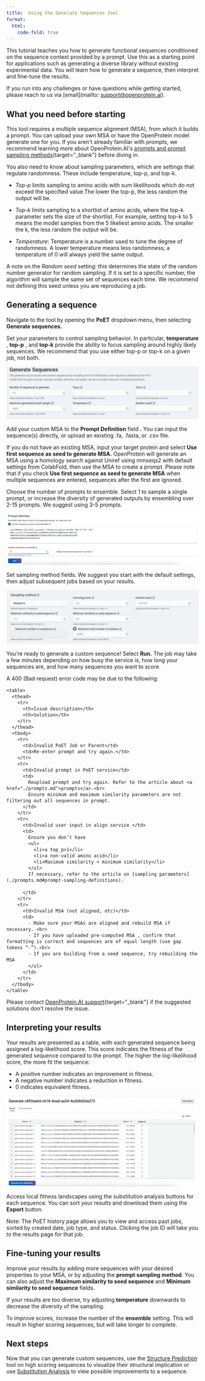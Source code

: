 ```yaml
---
title:  Using the Generate Sequences tool
format:
  html:
    code-fold: true
---
```


This tutorial teaches you how to generate functional sequences conditioned on the sequence context provided by a prompt. Use this as a starting point for applications such as generating a diverse library without existing experimental data. You will learn how to generate a sequence, then interpret and fine-tune the results.

If you run into any challenges or have questions while getting started, please reach to us via [email](mailto: support@openprotein.ai).

## What you need before starting

This tool requires a multiple sequence alignment (MSA), from which it builds a prompt. You can upload your own MSA or have the OpenProtein model generate one for you. If you aren't already familiar with prompts, we recommend learning more about OpenProtein.AI's [prompts and prompt sampling methods](../prompts.md){target="_blank"} before diving in.

You also need to know about sampling parameters, which are settings that regulate randomness. These include temperature, top-p, and top-k.

- _Top-p_ limits sampling to amino acids with sum likelihoods which do not exceed the specified value.The lower the top-p, the less random the output will be.

- _Top-k_ limits sampling to a shortlist of amino acids, where the top-k parameter sets the size of the shortlist. For example, setting top-k to 5 means the model samples from the 5 likeliest amino acids. The smaller the k, the less random the output will be.

- _Temperature_: Temperature is a number used to tune the degree of randomness. A lower temperature means less randomness; a temperature of 0 will always yield the same output.

A note on the _Random seed_ setting: this determines the state of the random number generator for random sampling. If it is set to a specific number, the algorithm will sample the same set of sequences each time. We recommend not defining this seed unless you are reproducing a job.

## Generating a sequence

Navigate to the tool by opening the **PoET** dropdown menu, then selecting **Generate sequences.**

Set your parameters to control sampling behavior. In particular, **temperature** , **top-p** , and **top-k** provide the ability to focus sampling around highly likely sequences. We recommend that you use either top-p or top-k on a given job, not both.

![](./img/sampling-parameters.png)

Add your custom MSA to the **Prompt Definition** field **.** You can input the sequence(s) directly, or upload an existing .fa, .fasta, or .csv file.

If you do not have an existing MSA, input your target protein and select **Use first sequence as seed to generate MSA.** OpenProtein will generate an MSA using a homology search against Uniref using mmseqs2 with default settings from ColabFold, then use the MSA to create a prompt. Please note that if you check **Use first sequence as seed to generate MSA** when multiple sequences are entered, sequences after the first are ignored.

Choose the number of prompts to ensemble. Select 1 to sample a single prompt, or increase the diversity of generated outputs by ensembling over 2-15 prompts. We suggest using 3-5 prompts.

![](./img/prompt.png)

Set sampling method fields. We suggest you start with the default settings, then adjust subsequent jobs based on your results.

![](./img/sampling-methods.png)

You're ready to generate a custom sequence! Select **Run.** The job may take a few minutes depending on how busy the service is, how long your sequences are, and how many sequences you want to score.

A 400 (Bad request) error code may be due to the following:

```{=html}
<table>
  <thead>
    <tr>
      <th>Issue description</th>
      <th>Solution</th>
    </tr>
  </thead>
  <tbody>
    <tr>
      <td>Invalid PoET Job or Parent</td>
      <td>Re-enter prompt and try again.</td>
    </tr>
    <tr>
      <td>Invalid prompt in PoET service</td>
      <td>
        Reupload prompt and try again. Refer to the article about <a href="./prompts.md">prompts</a>.<br>
        Ensure minimum and maximum similarity parameters are not filtering out all sequences in prompt.
      </td>
    </tr>
    <tr>
      <td>Invalid user input in align service </td>
      <td>
        Ensure you don’t have
        <ul>
          <li>a top_p>1</li>
          <li>a non-valid amino acid</li>
          <li>Maximum similarity < minimum similarity</li>
        </ul>
        If necessary, refer to the article on [sampling parameters](./prompts.md#prompt-sampling-definitions).

      </td>
    </tr>
    <tr>
      <td>Invalid MSA (not aligned, etc)</td>
      <td>
        - Make sure your MSAs are aligned and rebuild MSA if necessary. <br>
        - If you have uploaded pre-computed MSA , confirm that formatting is correct and sequences are of equal length (use gap tokens “-”).<br>
        - If you are building from a seed sequence, try rebuilding the MSA
        </ul>
      </td>
    </tr>
  </tbody>
</table>
```

Please contact [OpenProtein.AI support](https://www.openprotein.ai/contact){target="_blank"} if the suggested solutions don't resolve the issue.

## Interpreting your results

Your results are presented as a table, with each generated sequence being assigned a log-likelihood score. This score indicates the fitness of the generated sequence compared to the prompt. The higher the log-likelihood score, the more fit the sequence:

- A positive number indicates an improvement in fitness.
- A negative number indicates a reduction in fitness.
- 0 indicates equivalent fitness.

![](./img/results-table.png)

Access local fitness landscapes using the substitution analysis buttons for each sequence. You can sort your results and download them using the **Export** button.

Note: The PoET history page allows you to view and access past jobs, sorted by created date, job type, and status. Clicking the job ID will take you to the results page for that job.

## Fine-tuning your results

Improve your results by adding more sequences with your desired properties to your MSA, or by adjusting the **prompt sampling method**. You can also adjust the **Maximum similarity to seed sequence** and **Minimum similarity to seed sequence** fields.

If your results are too diverse, try adjusting **temperature** downwards to decrease the diversity of the sampling.

To improve scores, increase the number of the **ensemble** setting. This will result in higher scoring sequences, but will take longer to complete.

## Next steps

Now that you can generate custom sequences, use the [Structure Prediction](../structure-prediction/using-structure-prediction.md) tool on high scoring sequences to visualize their structural implication or use [Substitution Analysis](./substitution-analysis.md) to view possible improvements to a sequence.